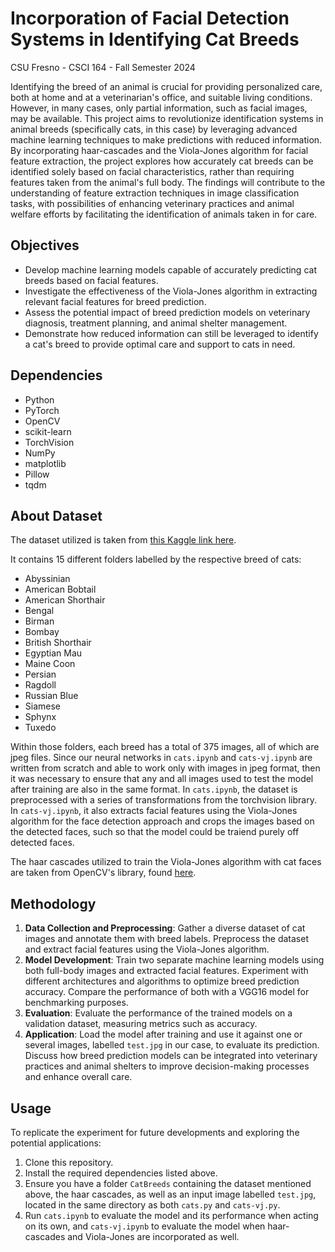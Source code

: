 # Incorporation of Facial Detection Systems in Identifying Cat Breeds
CSU Fresno - CSCI 164 - Fall Semester 2024

Identifying the breed of an animal is crucial for providing personalized care, both at home and at a veterinarian's office, and suitable living conditions. However, in many cases, only partial information, such as facial images, may be available. This project aims to revolutionize identification systems in animal breeds (specifically cats, in this case) by leveraging advanced machine learning techniques to make predictions with reduced information.  By incorporating haar-cascades and the Viola-Jones algorithm for facial feature extraction, the project explores how accurately cat breeds can be identified solely based on facial characteristics, rather than requiring features taken from the animal's full body.  The findings will contribute to the understanding of feature extraction techniques in image classification tasks, with possibilities of enhancing veterinary practices and animal welfare efforts by facilitating the identification of animals taken in for care.

## Objectives
- Develop machine learning models capable of accurately predicting cat breeds based on facial features.
- Investigate the effectiveness of the Viola-Jones algorithm in extracting relevant facial features for breed prediction.
- Assess the potential impact of breed prediction models on veterinary diagnosis, treatment planning, and animal shelter management.
- Demonstrate how reduced information can still be leveraged to identify a cat's breed to provide optimal care and support to cats in need.
    
## Dependencies
 - Python
 - PyTorch
 - OpenCV
 - scikit-learn
 - TorchVision
 - NumPy
 - matplotlib
 - Pillow
 - tqdm

## About Dataset
The dataset utilized is taken from [this Kaggle link here](https://www.kaggle.com/datasets/shawngano/gano-cat-breed-image-collection).

It contains 15 different folders labelled by the respective breed of cats:
- Abyssinian
- American Bobtail
- American Shorthair
- Bengal
- Birman
- Bombay
- British Shorthair
- Egyptian Mau
- Maine Coon
- Persian
- Ragdoll
- Russian Blue
- Siamese
- Sphynx
- Tuxedo

Within those folders, each breed has a total of 375 images, all of which are jpeg files.  Since our neural networks in `cats.ipynb` and `cats-vj.ipynb` are written from scratch and able to work only with images in jpeg format, then it was necessary to ensure that any and all images used to test the model after training are also in the same format.  In `cats.ipynb`, the dataset is preprocessed with a series of transformations from the torchvision library.  In `cats-vj.ipynb`, it also extracts facial features using the Viola-Jones algorithm for the face detection approach and crops the images based on the detected faces, such so that the model could be traiend purely off detected faces.  

The haar cascades utilized to train the Viola-Jones algorithm with cat faces are taken from OpenCV's library, found [here](https://github.com/opencv/opencv/tree/4.x/data/haarcascades).

## Methodology
1. **Data Collection and Preprocessing**: Gather a diverse dataset of cat images and annotate them with breed labels. Preprocess the dataset and extract facial features using the Viola-Jones algorithm.
2. **Model Development**: Train two separate machine learning models using both full-body images and extracted facial features. Experiment with different architectures and algorithms to optimize breed prediction accuracy. Compare the performance of both with a VGG16 model for benchmarking purposes.
3. **Evaluation**: Evaluate the performance of the trained models on a validation dataset, measuring metrics such as accuracy.
4. **Application**: Load the model after training and use it against one or several images, labelled `test.jpg` in our case, to evaluate its prediction.  Discuss how breed prediction models can be integrated into veterinary practices and animal shelters to improve decision-making processes and enhance overall care.

## Usage
To replicate the experiment for future developments and exploring the potential applications:
1. Clone this repository.
2. Install the required dependencies listed above.
3. Ensure you have a folder `CatBreeds` containing the dataset mentioned above, the haar cascades, as well as an input image labelled `test.jpg`, located in the same directory as both `cats.py` and `cats-vj.py`.
4. Run `cats.ipynb` to evaluate the model and its performance when acting on its own, and `cats-vj.ipynb` to evaluate the model when haar-cascades and Viola-Jones are incorporated as well.
